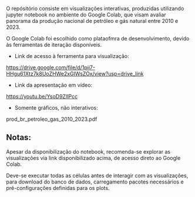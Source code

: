 O repósitório consiste em visualizações interativas, produzidas utilizando jupyter notebook no ambiente do Google Colab, que visam avaliar panorama da produção nacional de petróleo e gás natural entre 2010 e 2023. 

O Google Colab foi escolhido como plataofmra de desenvolvimento, devido às ferramentas de iteração disponíveis.

* Link de acesso à ferramenta para visualização:

https://drive.google.com/file/d/1pij7-HHgu61Xtz7k8UoZHWe2xGIWsZOx/view?usp=drive_link

* Link da apresentação em vídeo:

https://youtu.be/YsoD9ZlIPcc

* Somente gráficos, não interativos:

prod_br_petroleo_gas_2010_2023.pdf

Notas:
----------------------------------
Apesar da disponibilização do notebook, recomenda-se explorar as visualizações via link disponibilizado acima, de acesso direto ao Google Colab.

Deve-se executar todas as células antes de interagir com as visualizações, para download do banco de dados, carregamento pacotes necessários e pré-configurações definidas para os plots.
